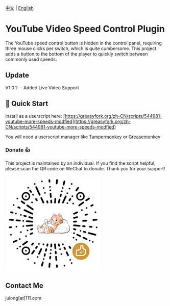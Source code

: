 [中文](README.md) | [English](#)

# YouTube Video Speed Control Plugin
The YouTube speed control button is hidden in the control panel, requiring three mouse clicks per switch, which is quite cumbersome.
This project adds a button to the bottom of the player to quickly switch between commonly used speeds.

## Update
V1.0.1 -- Added Live Video Support

## 🚀 Quick Start

Install as a userscript here: [https://greasyfork.org/zh-CN/scripts/544981-youtube-more-speeds-modfied](https://greasyfork.org/zh-CN/scripts/544981-youtube-more-speeds-modfied)

You will need a userscript manager like [Tampermonkey](https://chrome.google.com/webstore/detail/tampermonkey/dhdgffkkebhmkfjojejmpbldmpobfkfo) or [Greasemonkey](https://addons.mozilla.org/nl/firefox/addon/greasemonkey/)


### Donate 👍
This project is maintained by an individual. If you find the script helpful, please scan the QR code on WeChat to donate. Thank you for your support!

![微信赞赏码](微信赞赏码.png)

## Contact Me
julong[at]111.com